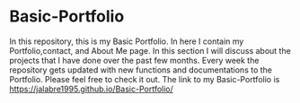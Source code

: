 # Basic-Portfolio
In this repository, this is my Basic Portfolio. In here I contain my Portfolio,contact, and About Me page. In this section I will discuss about the projects that I have done over the past few months. Every week the repository gets updated with new functions and documentations to the Portfolio. Please feel free to check it out. The link to my Basic-Portfolio is https://jalabre1995.github.io/Basic-Portfolio/
